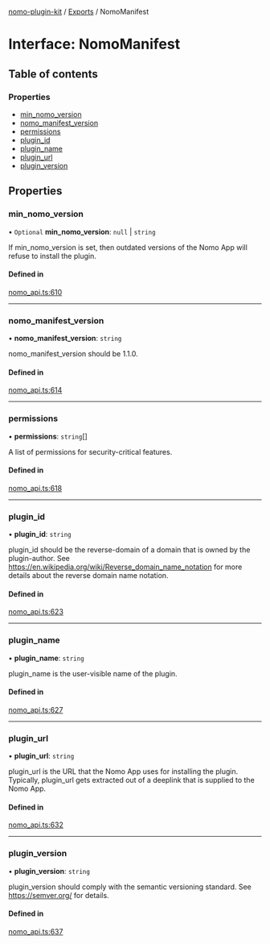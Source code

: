 [nomo-plugin-kit](../README.md) / [Exports](../modules.md) / NomoManifest

# Interface: NomoManifest

## Table of contents

### Properties

- [min\_nomo\_version](NomoManifest.md#min_nomo_version)
- [nomo\_manifest\_version](NomoManifest.md#nomo_manifest_version)
- [permissions](NomoManifest.md#permissions)
- [plugin\_id](NomoManifest.md#plugin_id)
- [plugin\_name](NomoManifest.md#plugin_name)
- [plugin\_url](NomoManifest.md#plugin_url)
- [plugin\_version](NomoManifest.md#plugin_version)

## Properties

### min\_nomo\_version

• `Optional` **min\_nomo\_version**: ``null`` \| `string`

If min_nomo_version is set, then outdated versions of the Nomo App will refuse to install the plugin.

#### Defined in

[nomo_api.ts:610](https://github.com/nomo-app/nomo-plugin-kit/blob/e0cf0fc/nomo-plugin-kit/src/nomo_api.ts#L610)

___

### nomo\_manifest\_version

• **nomo\_manifest\_version**: `string`

nomo_manifest_version should be 1.1.0.

#### Defined in

[nomo_api.ts:614](https://github.com/nomo-app/nomo-plugin-kit/blob/e0cf0fc/nomo-plugin-kit/src/nomo_api.ts#L614)

___

### permissions

• **permissions**: `string`[]

A list of permissions for security-critical features.

#### Defined in

[nomo_api.ts:618](https://github.com/nomo-app/nomo-plugin-kit/blob/e0cf0fc/nomo-plugin-kit/src/nomo_api.ts#L618)

___

### plugin\_id

• **plugin\_id**: `string`

plugin_id should be the reverse-domain of a domain that is owned by the plugin-author.
See https://en.wikipedia.org/wiki/Reverse_domain_name_notation for more details about the reverse domain name notation.

#### Defined in

[nomo_api.ts:623](https://github.com/nomo-app/nomo-plugin-kit/blob/e0cf0fc/nomo-plugin-kit/src/nomo_api.ts#L623)

___

### plugin\_name

• **plugin\_name**: `string`

plugin_name is the user-visible name of the plugin.

#### Defined in

[nomo_api.ts:627](https://github.com/nomo-app/nomo-plugin-kit/blob/e0cf0fc/nomo-plugin-kit/src/nomo_api.ts#L627)

___

### plugin\_url

• **plugin\_url**: `string`

plugin_url is the URL that the Nomo App uses for installing the plugin.
Typically, plugin_url gets extracted out of a deeplink that is supplied to the Nomo App.

#### Defined in

[nomo_api.ts:632](https://github.com/nomo-app/nomo-plugin-kit/blob/e0cf0fc/nomo-plugin-kit/src/nomo_api.ts#L632)

___

### plugin\_version

• **plugin\_version**: `string`

plugin_version should comply with the semantic versioning standard.
See https://semver.org/ for details.

#### Defined in

[nomo_api.ts:637](https://github.com/nomo-app/nomo-plugin-kit/blob/e0cf0fc/nomo-plugin-kit/src/nomo_api.ts#L637)

